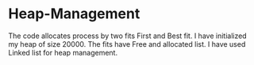 # Heap-Management
The code allocates process by two fits First and Best fit.
I have initialized my heap of size 20000. The fits have Free and allocated list. I have used Linked list for heap management. 
